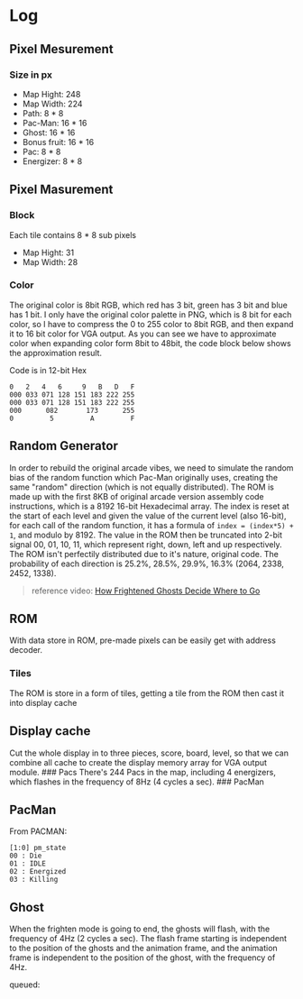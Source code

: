 # Log

## Pixel Mesurement
### Size in px
  - Map Hight: 248
  - Map Width: 224
  - Path: 8 * 8
  - Pac-Man: 16 * 16
  - Ghost: 16 * 16
  - Bonus fruit: 16 * 16
  - Pac: 8 * 8
  - Energizer: 8 * 8

## Pixel Masurement
### Block
Each tile contains 8 * 8 sub pixels
  - Map Hight: 31
  - Map Width: 28
### Color
The original color is 8bit RGB, which red has 3 bit, green has 3 bit and blue has 1 bit. I only have the original color palette in PNG, which is 8 bit for each color, so I have to compress the 0 to 255 color to 8bit RGB, and then expand it to 16 bit color for VGA output. As you can see we have to approximate color when expanding color form 8bit to 48bit, the code block below shows the approximation result.

Code is in 12-bit Hex
  ```
  0   2   4   6     9   B   D   F
  000 033 071 128 151 183 222 255
  000 033 071 128 151 183 222 255
  000      082       173      255
  0         5         A         F
  ```

## Random Generator
In order to rebuild the original arcade vibes, we need to simulate the random bias of the random function which Pac-Man originally uses, creating the same "random" direction (which is not equally distributed). The ROM is made up with the first 8KB of original arcade version assembly code instructions, which is a 8192 16-bit Hexadecimal array. The index is reset at the start of each level and given the value of the current level (also 16-bit), for each call of the random function, it has a formula of `index = (index*5) + 1`, and modulo by 8192. The value in the ROM then be truncated into 2-bit signal 00, 01, 10, 11, which represent right, down, left and up respectively. The ROM isn't perfectily distributed due to it's nature, original code. The probability of each direction is 25.2%, 28.5%, 29.9%, 16.3% (2064, 2338, 2452, 1338).
> reference video: [How Frightened Ghosts Decide Where to Go](https://www.youtube.com/watch?v=eFP0_rkjwlY)

## ROM
With data store in ROM, pre-made pixels can be easily get with address decoder.
### Tiles
The ROM is store in a form of tiles, getting a tile from the ROM then cast it into display cache

## Display cache
Cut the whole display in to three pieces, score, board, level, so that we can combine all cache to create the display memory array for VGA output module.
    ### Pacs
      There's 244 Pacs in the map, including 4 energizers, which flashes in the frequency of 8Hz (4 cycles a sec).
    ### PacMan

## PacMan
From PACMAN: 
```
[1:0] pm_state
00 : Die
01 : IDLE
02 : Energized
03 : Killing
```

## Ghost
When the frighten mode is going to end, the ghosts will flash, with the frequency of 4Hz (2 cycles a sec). The flash frame starting is independent to the position of the ghosts and the animation frame, and the animation frame is independent to the position of the ghost, with the frequency of 4Hz.


queued:





